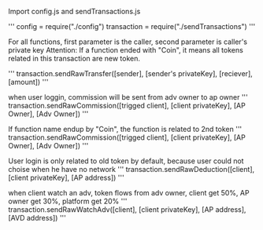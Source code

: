 Import config.js and sendTransactions.js

'''
config = require("./config")
transaction = require("./sendTransactions")
'''

 For all functions, first parameter is the caller, second parameter is caller's private key 
Attention: If a function ended with "Coin", it means all tokens related in this transaction are new token.

'''
transaction.sendRawTransfer([sender], [sender's privateKey], [reciever], [amount])
'''

when user loggin, commission will be sent from adv owner to ap owner
'''
transaction.sendRawCommission([trigged client], [client privateKey], [AP Owner], [Adv Owner])
'''

If function name endup by "Coin", the function is related to 2nd token
'''
transaction.sendRawCommission([trigged client], [client privateKey], [AP Owner], [Adv Owner])
'''

User login is only related to old token by default, because user could not choise when he have no network
'''
transaction.sendRawDeduction([client], [client privateKey], [AP address])
'''


when client watch an adv, token flows from adv owner, client get 50%, AP owner get 30%, platform get 20% 
'''
transaction.sendRawWatchAdv([client], [client privateKey], [AP address], [AVD address])
'''

